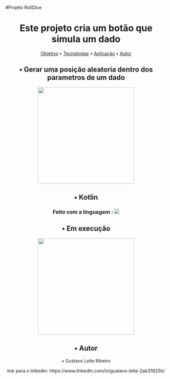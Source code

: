 #Projeto RollDice
<h1 align="center">Este projeto cria um botão que simula um dado</h1>
<p align="center">
 <a href="#objetivo">Objetivo</a> • 
 <a href="#tecnologias">Tecnologias</a> • 
 <a href="#Aplicação">Aplicação</a> •
 <a href="#autor">Autor</a>
</p>

<h2 id="Objetivo" align="center">• Gerar uma posição aleatoria dentro dos parametros de um dado</h2>
<p align="center"><img src="https://user-images.githubusercontent.com/125610281/227072556-dcae0fe0-521b-413a-89e6-883cb189cfa9.png" width="300px" heigth="400px">
</p>


<h2 id="Tecnologias" align="center">• Kotlin</h2>
<h3 align="center">Feito com a linguagem : <img src="https://img.shields.io/static/v1?label=Kotlin&message=DiceRoll&color=7159c1&style=for-the-badge&logo=ghost" />
</h3>


<h2 align="center">• Em execução</h2>
<p align="center"><img src="https://user-images.githubusercontent.com/125610281/227073461-7377aaa5-0eb7-4ddb-9ea8-21a8f9006fcd.png" width="300px" heigth="400px"/>
</p>



<h2 id="Autor" align="center">• Autor</h2>
<p align="center">• Gustavo Leite Ribeiro
<p align="center">link para o linkedin: https://www.linkedin.com/in/gustavo-leite-2ab31625b/</p>
